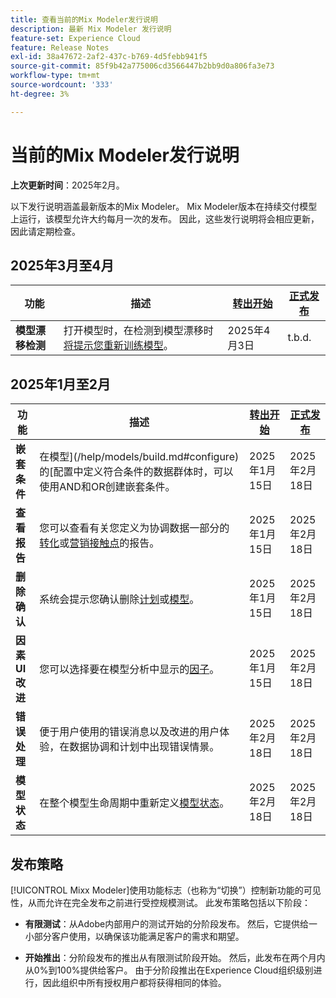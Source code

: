 ```yaml
---
title: 查看当前的Mix Modeler发行说明
description: 最新 Mix Modeler 发行说明
feature-set: Experience Cloud
feature: Release Notes
exl-id: 38a47672-2af2-437c-b769-4d5febb941f5
source-git-commit: 85f9b42a775006cd3566447b2bb9d0a806fa3e73
workflow-type: tm+mt
source-wordcount: '333'
ht-degree: 3%

---
```


# 当前的Mix Modeler发行说明

**上次更新时间**：2025年2月。

以下发行说明涵盖最新版本的Mix Modeler。 Mix Modeler版本在持续交付模型上运行，该模型允许大约每月一次的发布。 因此，这些发行说明将会相应更新，因此请定期检查。

## 2025年3月至4月

| 功能 | 描述 | [转出开始](#release-strategy) | [正式发布](#release-strategy) |
|---|---|---|---|
| **模型漂移检测** | 打开模型时，在检测到模型漂移时[将提示您重新训练模型](/help/models/insights.md#model-drift)。 | 2025年4月3日 | t.b.d. |


## 2025年1月至2月

| 功能 | 描述 | [转出开始](#release-strategy) | [正式发布](#release-strategy) |
|---|---|---|---|
| **嵌套条件** | 在模型](/help/models/build.md#configure)的[配置中定义符合条件的数据群体时，可以使用AND和OR创建嵌套条件。 | 2025年1月15日 | 2025年2月18日 |
| **查看报告** | 您可以查看有关您定义为协调数据一部分的[转化](/help/harmonize-data/conversions.md#view-report)或[营销接触点](/help/harmonize-data/marketing-touchpoints.md#view-report)的报告。 | 2025年1月15日 | 2025年2月18日 |
| **删除确认** | 系统会提示您确认删除[计划](/help/plans/overview.md#delete-plans)或[模型](/help/models/overview.md#delete-models)。 | 2025年1月15日 | 2025年2月18日 |
| **因素UI改进** | 您可以选择要在模型分析中显示的[因子](/help/models/insights.md#factors-beta)。 | 2025年1月15日 | 2025年2月18日 |
| **错误处理** | 便于用户使用的错误消息以及改进的用户体验，在数据协调和计划中出现错误情景。 | 2025年2月18日 | 2025年2月18日 |
| **模型状态** | 在整个模型生命周期中重新定义[模型状态](/help/models/overview.md#manage-models)。 | 2025年2月18日 | 2025年2月18日 |


## 发布策略

[!UICONTROL Mixx Modeler]使用功能标志（也称为“切换”）控制新功能的可见性，从而允许在完全发布之前进行受控规模测试。 此发布策略包括以下阶段：

* **有限测试**：从Adobe内部用户的测试开始的分阶段发布。 然后，它提供给一小部分客户使用，以确保该功能满足客户的需求和期望。

* **开始推出**：分阶段发布的推出从有限测试阶段开始。 然后，此发布在两个月内从0%到100%提供给客户。 由于分阶段推出在Experience Cloud组织级别进行，因此组织中所有授权用户都将获得相同的体验。
